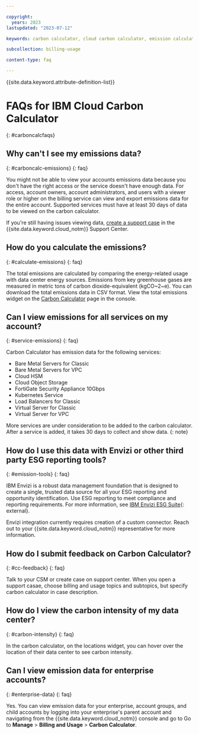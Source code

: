 ```yaml
---

copyright:
  years: 2023
lastupdated: "2023-07-12"

keywords: carbon calculator, cloud carbon calculator, emission calculator, carbon footprint, sustainability, FAQs

subcollection: billing-usage

content-type: faq

---
```


{{site.data.keyword.attribute-definition-list}}

# FAQs for IBM Cloud Carbon Calculator
{: #carboncalcfaqs}

## Why can't I see my emissions data?
{: #carboncalc-emissions}
{: faq}

You might not be able to view your accounts emissions data because you don't have the right access or the service doesn't have enough data. For access, account owners, account administrators, and users with a viewer role or higher on the billing service can view and export emissions data for the entire account. Supported services must have at least 30 days of data to be viewed on the carbon calculator.

<!--If you have the right access and still can't view data, there's some minimum requirements that your account needs. To view emissions data your account must be open for a minimum of 31 days and monthly usage must be higher than $250 USD. If you have a free account or your usage is less than $250 USD, {{site.data.keyword.cloud_notm}} might require a minimum number of service types to calculate and show emissions data.-->

If you're still having issues viewing data, [create a support case](/unifiedsupport/cases/form) in the {{site.data.keyword.cloud_notm}} Support Center.

## How do you calculate the emissions?
{: #calculate-emissions}
{: faq}

The total emissions are calculated by comparing the energy-related usage with data center energy sources. Emissions from key greenhouse gases are measured in metric tons of carbon dioxide-equivalent (kgCO~2~e). You can download the total emissions data in CSV format. View the total emissions widget on the [Carbon Calculator](/billing/carbon-calculator) page in the console.


## Can I view emissions for all services on my account?
{: #service-emissions}
{: faq}

Carbon Calculator has emission data for the following services:

* Bare Metal Servers for Classic
* Bare Metal Servers for VPC
* Cloud HSM
* Cloud Object Storage
* FortiGate Security Appliance 10Gbps
* Kubernetes Service
* Load Balancers for Classic
* Virtual Server for Classic
* Virtual Server for VPC
<!--* Block Storage for Classic - released planned for 7/17-->
<!--* Block Storage for VPC - released planned for 7/17-->
<!--* DNS Services - release planned for 7/17-->
<!--* File Storage for Classic - released planned for 7/17-->
<!--* File Storage for VPC - released planned for 7/17-->
<!--* Load Balancer for VPC (Application) - release planned for 7/17-->
<!--* Load Balancer for VPC (Network) - release planned for 7/17-->
<!--* VPN for VPC - released planned for 7/17-->

More services are under consideration to be added to the carbon calculator. After a service is added, it takes 30 days to collect and show data.
{: note}

## How do I use this data with Envizi or other third party ESG reporting tools?
{: #emission-tools}
{: faq}

IBM Envizi is a robust data management foundation that is designed to create a single, trusted data source for all your ESG reporting and opportunity identification. Use ESG reporting to meet compliance and reporting requirements. For more information, see [IBM Envizi ESG Suite](https://www.ibm.com/products/envizi){: external}.

Envizi integration currently requires creation of a custom connector. Reach out to your {{site.data.keyword.cloud_notm}} representative for more information.

## How do I submit feedback on Carbon Calculator?
{: #cc-feedback}
{: faq}

Talk to your CSM or create case on support center. When you open a support casae, choose billing and usage topics and subtopics, but specify carbon calculator in case description.

<!--## Why can’t I see my data from previous years?
{: #available-data}
{: faq}

Carbon Calculator data is currently available from 2022.-->

## How do I view the carbon intensity of my data center?
{: #carbon-intensity}
{: faq}

In the carbon calculator, on the locations widget, you can hover over the location of their data center to see carbon intensity.

## Can I view emission data for enterprise accounts?
{: #enterprise-data}
{: faq}

Yes. You can view emission data for your enterprise, account groups, and child accounts by logging into your enterprise's parent account and navigating from the {{site.data.keyword.cloud_notm}} console and go to Go to **Manage** > **Billing and Usage** > **Carbon Calculator**.
